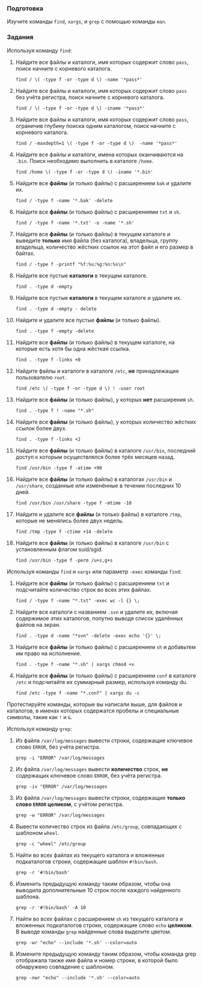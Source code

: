### Подготовка

Изучите команды `find`, `xargs`, и `grep` с помощью команды `man`.

### Задания

Используя команду `find`:

1. Найдите все файлы и каталоги, имя которых содержит слово `pass`, поиск начните с корневого каталога.

	`find / \( -type f -or -type d \) -name '*pass*'`

2. Найдите все файлы и каталоги, имя которых содержит слово `pass` без учёта регистра, поиск начните с корневого каталога.

	`find / \( -type f -or -type d \) -iname '*pass*'`

3. Найдите все файлы и каталоги, имя которых содержит слово `pass`, ограничив глубину поиска одним каталогом, поиск начните с корневого каталога.

	`find / -maxdepth=1 \( -type f -or -type d \)  -name '*pass*'`

4. Найдите все файлы и каталоги, имена которых оканчиваются на `.bin`. Поиск необходимо выполнить в каталоге `/home`.

	`find /home \( -type f -or -type d \) -iname '*.bin'`

5. Найдите все **файлы** (и только файлы) с расширением `bak` и удалите их.

	`find / -type f -name '*.bak' -delete`

6. Найдите все **файлы** (и только файлы) с расширениями `txt` и `sh`.

	`find / -type f -name '*.txt' -o -name '*.sh'`

7. Найдите все **файлы** (и только файлы) в текущем каталоге и выведите **только** имя файла (без каталога), владельца, группу владельца, количество жёстких ссылок на этот файл и его размер в байтах.

	`find / -type f -printf "%f:%u:%g:%n:%s\n"`

8. Найдите все пустые **каталоги** в текущем каталоге.

	`find . -type d -empty`

9. Найдите все пустые **каталоги** в текущем каталоге и удалите их.

	`find . -type d -empty - delete`

10. Найдите и удалите все пустые **файлы** (и только файлы).

	`find . -type f -empty -delete`

11. Найдите все **файлы** (и только файлы) в текущем каталоге, на которые есть хотя бы одна жёсткая ссылка.

	`find . -type f -links +0`

12. Найдите файлы и каталоги в каталоге `/etc`, **не** принадлежащие пользователю `root`.

	`find /etc \( -type f -or -type d \) ! -user root`

13. Найдите все **файлы** (и только файлы), у которых **нет** расширения `sh`.

	`find . -type f ! -name "*.sh"`

14. Найдите все **файлы** (и только файлы), у которых количество жёстких ссылок более двух.

	`find . -type f -links +2`

15. Найдите все **файлы** (и только файлы) в каталоге `/usr/bin`, последний доступ к которым осуществлялся более трёх месяцев назад.

	`find /usr/bin -type f -atime +90`

16. Найдите все **файлы** (и только файлы) в каталогах `/usr/bin` и `/usr/share`, созданные или изменённые в течении последних 10 дней.

	`find /usr/bin /usr/share -type f -mtime -10`

17. Найдите и удалите все **файлы** (и только файлы) в каталоге `/tmp`, которые не менялись более двух недель.

	`find /tmp -type f -ctime +14 -delete`

18. Найдите все **файлы** (и только файлы) в каталоге `/usr/bin` с установленным флагом suid/sgid.

	`find /usr/bin -type f -perm /u+s,g+s`

Используя команды `find` и `xargs` или параметр `-exec` команды `find`:

1. Найдите все **файлы** (и только файлы) с расширением `txt` и подсчитайте количество строк во всех этих файлах.

	`find / -type f -name "*.txt" -exec wc -l {} \;`

2. Найдите все каталоги с названием `.svn` и удалите их, включая содержимое этих каталогов, попутно выводя список удалённых файлов на экран.

	`find . -type d -name "*svn" -delete -exec echo '{}' \;`

3. Найдите все **файлы** (и только файлы) с расширением `sh` и добавьтем им право на исполнение.

	`find . -type f -name "*.sh" | xargs chmod +x`

4. Найдите все **файлы** (и только файлы) с расширением `conf` в каталоге `/etc` и подсчитайте их суммарный размер, используя команду du.

	`find /etc -type f -name "*.conf" | xargs du -c`

Протестируйте команды, которые вы написали выше, для файлов и каталогов, в именах которых содержатся пробелы и специальные символы, такие как `!` и `&`.

Используя команду `grep`:

1. Из файла `/var/log/messages` вывести строки, содержащие ключевое слово `ERROR`, без учёта регистра.

	`grep -i "ERROR" /var/log/messages`

2. Из файла `/var/log/messages` вывести **количество** строк, **не** содержащих ключевое слово `ERROR`, без учёта регистра.

	`grep -iv "ERROR" /var/log/messages`

3. Из файла `/var/log/messages` вывести строки, содержащие **только слово `ERROR` целиком**, с учётом регистра.

	`grep -w "ERROR" /var/log/messages`

4. Вывести количество строк из файла `/etc/group`, совпадающих с шаблоном `wheel`.

	`grep -c "wheel" /etc/group`

5. Найти во всех файлах из текущего каталога и вложенных подкаталогов строки, содержащие шаблон `#!bin/bash`.

	`grep -r '#!bin/bash'`

6. Изменить предыдущую команду таким образом, чтобы она выводила дополнительные 10 строк после каждого найденного шаблона.

	`grep -r '#!bin/bash' -A 10`

7. Найти во всех файлах с расширением `sh` из текущего каталога и вложенных подкаталогов строки, содержащие слово `echo` **целиком**. В выводе команды `grep` найденные слова выделите цветом.

	`grep -wr "echo" --include '*.sh' --color=auto`

8. Измените предыдущую команду таким образом, чтобы команда grep отображала также имя файла и номер строки, в которой было обнаружено совпадение с шаблоном.

	`grep -nwr "echo" --include '*.sh' --color=auto`

